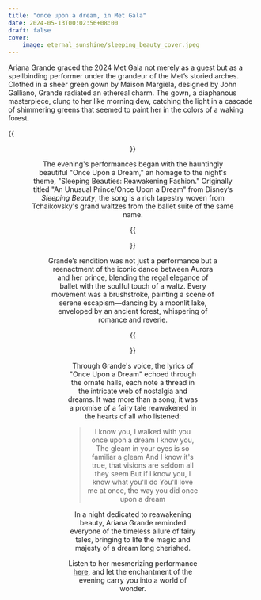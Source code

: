 ```yaml
---
title: "once upon a dream, in Met Gala"
date: 2024-05-13T00:02:56+08:00
draft: false
cover:
    image: eternal_sunshine/sleeping_beauty_cover.jpeg
---
```


Ariana Grande graced the 2024 Met Gala not merely as a guest but as a spellbinding performer under the grandeur of the Met’s storied arches. Clothed in a sheer green gown by Maison Margiela, designed by John Galliano, Grande radiated an ethereal charm. The gown, a diaphanous masterpiece, clung to her like morning dew, catching the light in a cascade of shimmering greens that seemed to paint her in the colors of a waking forest.

{{<figure align="center" src="/eternal_sunshine/met_performance.jpeg" caption="Ariana Grande in a mesmerizing sheer green Maison Margiela gown designed by John Galliano, glowing as she serenades the audience.">}}

The evening's performances began with the hauntingly beautiful "Once Upon a Dream," an homage to the night's theme, "Sleeping Beauties: Reawakening Fashion." Originally titled "An Unusual Prince/Once Upon a Dream" from Disney’s *Sleeping Beauty*, the song is a rich tapestry woven from Tchaikovsky's grand waltzes from the ballet suite of the same name.

{{<figure align="center" src="/eternal_sunshine/sleeping_beauty.jpeg" caption="The classic scene from Sleeping Beauty featuring 'Once Upon a Dream'—a song that inspired Ariana Grande's Met Gala performance.">}}

Grande’s rendition was not just a performance but a reenactment of the iconic dance between Aurora and her prince, blending the regal elegance of ballet with the soulful touch of a waltz. Every movement was a brushstroke, painting a scene of serene escapism—dancing by a moonlit lake, enveloped by an ancient forest, whispering of romance and reverie.

{{<figure align="center" src="/eternal_sunshine/sleeping_beauty1.jpeg" caption="A scene from Disney's Sleeping Beauty, capturing the essence of Aurora's dance—a perfect blend of waltz and ballet.">}}

Through Grande's voice, the lyrics of "Once Upon a Dream" echoed through the ornate halls, each note a thread in the intricate web of nostalgia and dreams. It was more than a song; it was a promise of a fairy tale reawakened in the hearts of all who listened:

> I know you, I walked with you once upon a dream
> I know you, The gleam in your eyes is so familiar a gleam
> And I know it's true, that visions are seldom all they seem
> But if I know you, I know what you'll do
> You'll love me at once, the way you did once upon a dream

In a night dedicated to reawakening beauty, Ariana Grande reminded everyone of the timeless allure of fairy tales, bringing to life the magic and majesty of a dream long cherished.

Listen to her mesmerizing performance [here](https://youtu.be/TXbHShUnwxY?si=ZJJmSGYaVbf_8cQP), and let the enchantment of the evening carry you into a world of wonder.
